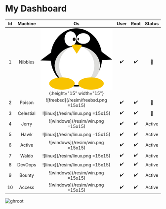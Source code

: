 # My Dashboard

|Id| Machine | Os | User | Root | Status |
| :---:| :---:   |  :---: | :---:| :---:| :---: |
|1|Nibbles  | ![linux](/resim/linux.png){:height="15" width="15"} |:heavy_check_mark:|:heavy_check_mark:|:red_circle:|
|2|Poison   | ![freebsd](/resim/freebsd.png =15x15) |:heavy_check_mark:|:heavy_check_mark:|:red_circle:|
|3|Celestial| ![linux](/resim/linux.png =15x15) |:heavy_check_mark:|:heavy_check_mark:|:red_circle:|
|4|Jerry    | ![windows](/resim/win.png =15x15) |:heavy_check_mark:|:heavy_check_mark:|Active|
|5|Hawk     | ![linux](/resim/linux.png =15x15) |:heavy_check_mark:|:heavy_check_mark:|Active|
|6|Active   | ![windows](/resim/win.png =15x15) |:heavy_check_mark:|:heavy_check_mark:|Active|
|7|Waldo    | ![linux](/resim/linux.png =15x15) |:heavy_check_mark:|:heavy_check_mark:|Active|
|8|DevOops  | ![linux](/resim/linux.png =15x15) |:heavy_check_mark:|:heavy_check_mark:|Active|
|9|Bounty  |![windows](/resim/win.png =15x15) |:heavy_check_mark:|:heavy_check_mark:|Active|
|10|Access  |![windows](/resim/win.png =15x15) |:heavy_check_mark:|:heavy_check_mark:|Active|
![ghroot](https://www.hackthebox.eu/badge/image/9931)
<!-- :x: for kırmızı cross -->